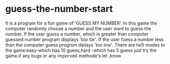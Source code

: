 # guess-the-number-start
It is a program for a fun game of 'GUESS MY NUMBER'.
In this game the computer randomly choose a number and the user want to guess the number.
If the user guess a number, which is greater than computer guessed number program displays 'too far'.
If the user fuess a number less than the computer guess progrsm diplays 'too low'.
There are tw5  modes to the game:easy-which has 10 guess,hard -which has 5 guess
just try the game.if any bugs or any imporved methode's let ,know 
